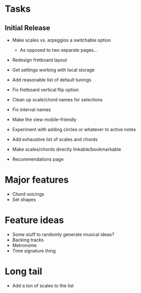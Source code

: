 # Tasks

## Initial Release
- Make scales vs. arpeggios a switchable option
  - As opposed to two separate pages...
- Redesign fretboard layout
- Get settings working with local storage
- Add reasonable list of default tunings
- Fix fretboard vertical flip option
- Clean up scale/chord names for selections
- Fix interval names
- Make the view mobile-friendly
- Experiment with adding circles or whatever to active notes
- Add exhaustive list of scales and chords 
- Make scales/chords directly linkable/bookmarkable

- Recommendations page

# Major features

- Chord voicings
- Set shapes

# Feature ideas

- Some stuff to randomly generate musical ideas?
- Backing tracks
- Metronome
- Time signature thing

# Long tail

- Add a ton of scales to the list
